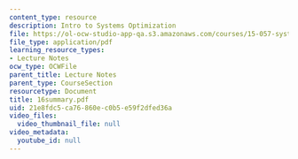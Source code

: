 ```yaml
---
content_type: resource
description: Intro to Systems Optimization
file: https://ol-ocw-studio-app-qa.s3.amazonaws.com/courses/15-057-systems-optimization-spring-2003/21e8fdc5ca76860ec0b5e59f2dfed36a_16summary.pdf
file_type: application/pdf
learning_resource_types:
- Lecture Notes
ocw_type: OCWFile
parent_title: Lecture Notes
parent_type: CourseSection
resourcetype: Document
title: 16summary.pdf
uid: 21e8fdc5-ca76-860e-c0b5-e59f2dfed36a
video_files:
  video_thumbnail_file: null
video_metadata:
  youtube_id: null
---
```

